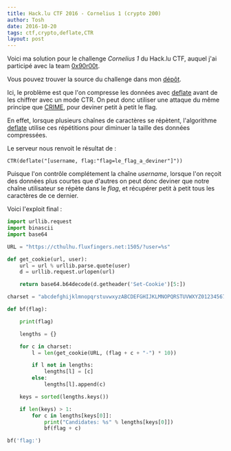 ```yaml
---
title: Hack.lu CTF 2016 - Cornelius 1 (crypto 200)
author: Tosh
date: 2016-10-20
tags: ctf,crypto,deflate,CTR
layout: post
---
```


Voici ma solution pour le challenge *Cornelius 1* du Hack.lu CTF, auquel j'ai participé avec la team [0x90r00t](https://0x90r00t.com).

Vous pouvez trouver la source du challenge dans mon [dépôt](https://repo.t0x0sh.org/ctf/2016-hacklu/cornelius-1.rb.txt).

Ici, le problème est que l'on compresse les données avec [deflate](https://fr.wikipedia.org/wiki/Deflate) avant de les chiffrer avec un mode CTR. On peut donc utiliser une attaque du même principe que [CRIME](https://en.wikipedia.org/wiki/CRIME), pour deviner petit à petit le flag.

En effet, lorsque plusieurs chaînes de caractères se répètent, l'algorithme [deflate](https://fr.wikipedia.org/wiki/Deflate) utilise ces répétitions pour diminuer la taille des données compressées.

Le serveur nous renvoit le résultat de :

```
CTR(deflate("[username, flag:"flag=le_flag_a_deviner"]"))
```

Puisque l'on contrôle complétement la chaîne *username*, lorsque l'on reçoit des données plus courtes que d'autres on peut donc deviner que notre chaîne utilisateur se répète dans le *flag*, et récupérer petit à petit tous les caractères de ce dernier.


Voici l'exploit final :

```python
import urllib.request
import binascii
import base64

URL = "https://cthulhu.fluxfingers.net:1505/?user=%s"

def get_cookie(url, user):
    url = url % urllib.parse.quote(user)
    d = urllib.request.urlopen(url)

    return base64.b64decode(d.getheader('Set-Cookie')[5:])

charset = "abcdefghijklmnopqrstuvwxyzABCDEFGHIJKLMNOPQRSTUVWXYZ0123456789_:{}"

def bf(flag):

    print(flag)

    lengths = {}

    for c in charset:
        l = len(get_cookie(URL, (flag + c + "-") * 10))

        if l not in lengths:
            lengths[l] = [c]
        else:
            lengths[l].append(c)

    keys = sorted(lengths.keys())

    if len(keys) > 1:
        for c in lengths[keys[0]]:
            print("Candidates: %s" % lengths[keys[0]])
            bf(flag + c)

bf('flag:')
```
